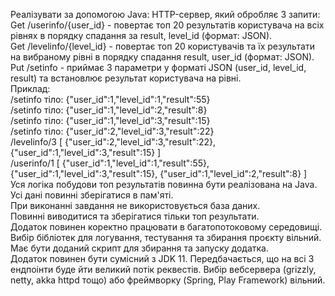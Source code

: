 Реалізувати за допомогою Java: HTTP-сервер, який обробляє 3 запити: <br>
Get /userinfo/{user_id} - повертає топ 20 результатів користувача на всіх рівнях в порядку спадання за result, level_id (формат: JSON). <br>
Get /levelinfo/{level_id} - повертає топ 20 користувачів та їх результати на вибраному рівні в порядку спадання result, user_id (формат: JSON). <br>
Put /setinfo - приймає 3 параметри у форматі JSON (user_id, level_id, result) та встановлює результат користувача на рівні. <br>
Приклад: <br>
/setinfo тіло: {"user_id":1,"level_id":1,"result":55} <br>
/setinfo тіло: {"user_id":1,"level_id":2,"result":8} <br>
/setinfo тіло: {"user_id":1,"level_id":3,"result":15} <br>
/setinfo тіло: {"user_id":2,"level_id":3,"result":22} <br>
/levelinfo/3 [ {"user_id":2,"level_id":3,"result":22}, {"user_id":1,"level_id":3,"result":15} ] <br>
/userinfo/1 [ {"user_id":1,"level_id":1,"result":55}, {"user_id":1,"level_id":3,"result":15}, {"user_id":1,"level_id":2,"result":8} ] <br>
Уся логіка побудови топ результатів повинна бути реалізована на Java. <br>
Усі дані повинні зберігатися в пам'яті. <br>
При виконанні завдання не використовується база даних. <br>
Повинні виводитися та зберігатися тільки топ результати. <br>
Додаток повинен коректно працювати в багатопотоковому середовищі. <br>
Вибір бібліотек для логування, тестування та збирання проєкту вільний. Має бути доданий скрипт для збирання та запуску додатка. <br>
Додаток повинен бути сумісний з JDK 11. Передбачається, що на всі 3 ендпоінти буде йти великий потік реквестів. Вибір вебсервера (grizzly, netty, akka httpd тощо) або фреймворку (Spring, Play Framework) вільний. <br>
